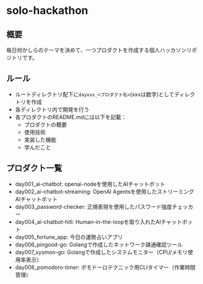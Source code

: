 # solo-hackathon

## 概要

毎日何かしらのテーマを決めて、一つプロダクトを作成する個人ハッカソンリポジトリです。

## ルール

- ルートディレクトリ配下に`dayxxx_<プロダクト名>`(xxxは数字)としてディレクトリを作成
- 各ディレクトリ内で開発を行う
- 各プロダクトのREADME.mdには以下を記載：
  - プロダクトの概要
  - 使用技術
  - 実装した機能
  - 学んだこと

## プロダクト一覧

- day001_ai-chatbot: openai-nodeを使用したAIチャットボット
- day002_ai-chatbot-streaming: OpenAI Agentsを使用したストリーミングAIチャットボット
- day003_password-checker: 正規表現を使用したパスワード強度チェッカー
- day004_ai-chatbot-hitl: Human-in-the-loopを取り入れたAIチャットボット
- day005_fortune_app: 今日の運勢占いアプリ
- day006_pingood-go: Golangで作成したネットワーク疎通確認ツール
- day007_sysmon-go: Golangで作成したシステムモニター（CPU/メモリ使用率表示）
- day008_pomodoro-timer: ポモドーロテクニック用CLIタイマー（作業時間管理）

